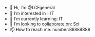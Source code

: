 - 👋 Hi, I’m @LCFgeneral
- 👀 I’m interested in：IT
- 🌱 I’m currently learning: IT
- 💞️ I’m looking to collaborate on: Sci
- 📫 How to reach me: number:88888888

<!---
LCFgeneral/LCFgeneral is a ✨ special ✨ repository because its `README.md` (this file) appears on your GitHub profile.
You can click the Preview link to take a look at your changes.
--->

